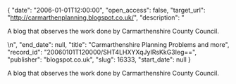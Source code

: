 {
  "date": "2006-01-01T12:00:00", 
  "open_access": false, 
  "target_url": "http://carmarthenplanning.blogspot.co.uk/", 
  "description": "<p>A blog that observes the work done by Carmarthenshire County Council.</p>\n", 
  "end_date": null, 
  "title": "Carmarthenshire Planning Problems and more", 
  "record_id": "20060101T120000/SHT4LHXYXqJyIRsKkG3Ieg==", 
  "publisher": "blogspot.co.uk", 
  "slug": 16333, 
  "start_date": null
}

<p>A blog that observes the work done by Carmarthenshire County Council.</p>
